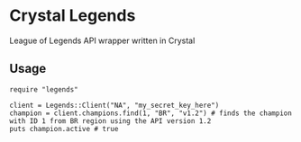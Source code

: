 # Crystal Legends

League of Legends API wrapper written in Crystal

## Usage

```crystal
require "legends"

client = Legends::Client("NA", "my_secret_key_here")
champion = client.champions.find(1, "BR", "v1.2") # finds the champion with ID 1 from BR region using the API version 1.2
puts champion.active # true
```


